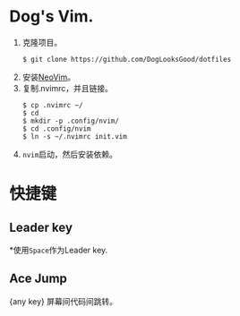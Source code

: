 Dog's Vim.
===
1. 克隆项目。
    ```shell
    $ git clone https://github.com/DogLooksGood/dotfiles
    ```
2. 安装[NeoVim](https://github.com/neovim/neovim)。
3. 复制.nvimrc，并且链接。
    ```shell
    $ cp .nvimrc ~/
    $ cd
    $ mkdir -p .config/nvim/
    $ cd .config/nvim
    $ ln -s ~/.nvimrc init.vim
    ```
4. `nvim`启动，然后安装依赖。

快捷键
===
Leader key
---
*使用`Space`作为Leader key.

Ace Jump
---
<space><space>{any key}
屏幕间代码间跳转。

